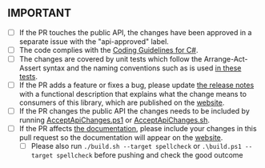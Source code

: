 <!-- Please provide a description of your changes above the IMPORTANT checklist -->


## IMPORTANT 

* [ ] If the PR touches the public API, the changes have been approved in a separate issue with the "api-approved" label.
* [ ] The code complies with the [Coding Guidelines for C#](https://www.csharpcodingguidelines.com/).
* [ ] The changes are covered by unit tests which follow the Arrange-Act-Assert syntax and the naming conventions such as is used [in these tests](../tree/develop/Tests/FluentAssertions.Equivalency.Specs/MemberMatchingSpecs.cs#L51-L430).
* [ ] If the PR adds a feature or fixes a bug, please update [the release notes](../tree/develop/docs/_pages/releases.md) with a functional description that explains what the change means to consumers of this library, which are published on the [website](https://awesomeassertions.github.io/AwesomeAssertions/releases).
* [ ] If the PR changes the public API the changes needs to be included by running [AcceptApiChanges.ps1](../tree/develop/AcceptApiChanges.ps1) or [AcceptApiChanges.sh](../tree/develop/AcceptApiChanges.sh).
* [ ] If the PR affects [the documentation](../tree/develop/docs/_pages), please include your changes in this pull request so the documentation will appear on the [website](https://awesomeassertions.github.io/AwesomeAssertions/introduction).
    * [ ] Please also run `./build.sh --target spellcheck` or `.\build.ps1 --target spellcheck` before pushing and check the good outcome
